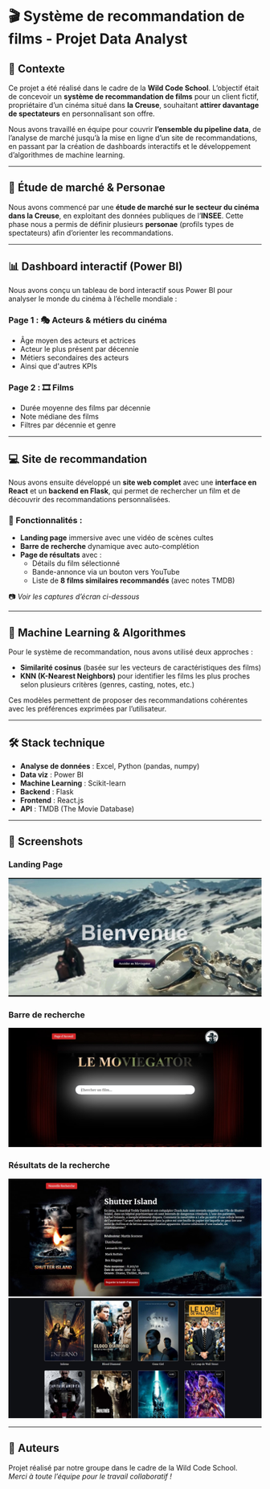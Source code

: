 # 🎬 Système de recommandation de films - Projet Data Analyst

## 📌 Contexte  
Ce projet a été réalisé dans le cadre de la **Wild Code School**. L’objectif était de concevoir un **système de recommandation de films** pour un client fictif, propriétaire d’un cinéma situé dans **la Creuse**, souhaitant **attirer davantage de spectateurs** en personnalisant son offre.

Nous avons travaillé en équipe pour couvrir **l’ensemble du pipeline data**, de l’analyse de marché jusqu’à la mise en ligne d’un site de recommandations, en passant par la création de dashboards interactifs et le développement d’algorithmes de machine learning.

---

## 🧠 Étude de marché & Personae  
Nous avons commencé par une **étude de marché sur le secteur du cinéma dans la Creuse**, en exploitant des données publiques de l’**INSEE**. Cette phase nous a permis de définir plusieurs **personae** (profils types de spectateurs) afin d’orienter les recommandations.

---

## 📊 Dashboard interactif (Power BI)

Nous avons conçu un tableau de bord interactif sous Power BI pour analyser le monde du cinéma à l’échelle mondiale :

### Page 1 : 🎭 Acteurs & métiers du cinéma  
- Âge moyen des acteurs et actrices  
- Acteur le plus présent par décennie  
- Métiers secondaires des acteurs
- Ainsi que d'autres KPIs  

### Page 2 : 🎞️ Films  
- Durée moyenne des films par décennie  
- Note médiane des films  
- Filtres par décennie et genre  


---

## 💻 Site de recommandation

Nous avons ensuite développé un **site web complet** avec une **interface en React** et un **backend en Flask**, qui permet de rechercher un film et de découvrir des recommandations personnalisées.

### 🔹 Fonctionnalités :
- **Landing page** immersive avec une vidéo de scènes cultes  
- **Barre de recherche** dynamique avec auto-complétion  
- **Page de résultats** avec :  
  - Détails du film sélectionné  
  - Bande-annonce via un bouton vers YouTube  
  - Liste de **8 films similaires recommandés** (avec notes TMDB)

📷 *Voir les captures d’écran ci-dessous*

---

## 🤖 Machine Learning & Algorithmes

Pour le système de recommandation, nous avons utilisé deux approches :
- **Similarité cosinus** (basée sur les vecteurs de caractéristiques des films)  
- **KNN (K-Nearest Neighbors)** pour identifier les films les plus proches selon plusieurs critères (genres, casting, notes, etc.)

Ces modèles permettent de proposer des recommandations cohérentes avec les préférences exprimées par l’utilisateur.

---

## 🛠️ Stack technique

- **Analyse de données** : Excel, Python (pandas, numpy)  
- **Data viz** : Power BI  
- **Machine Learning** : Scikit-learn  
- **Backend** : Flask  
- **Frontend** : React.js  
- **API** : TMDB (The Movie Database)

---

## 📸 Screenshots

### Landing Page  
![Landing](https://github.com/Maya-RT/Syst-me-de-recommandation-de-films/blob/master/landing_page.jpg?raw=true)

### Barre de recherche  
![Search](https://github.com/Maya-RT/Syst-me-de-recommandation-de-films/blob/master/page_acceuil1.jpg?raw=true)

### Résultats de la recherche  
![Infos](https://github.com/Maya-RT/Syst-me-de-recommandation-de-films/blob/master/infos_films.jpg?raw=true)  
![Reco](https://github.com/Maya-RT/Syst-me-de-recommandation-de-films/blob/master/films_reco.jpg?raw=true)

---

## 🙌 Auteurs  
Projet réalisé par notre groupe dans le cadre de la Wild Code School.  
*Merci à toute l’équipe pour le travail collaboratif !*

